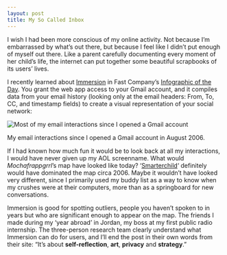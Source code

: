 ```yaml
---
layout: post
title: My So Called Inbox
---
```


I wish I had been more conscious of my online activity. Not because I’m embarrassed by what’s out there, but because I feel like I didn’t put enough of myself out there. Like a parent carefully documenting every moment of her child’s life, the internet can put together some beautiful scrapbooks of its users’ lives.

I recently learned about [Immersion](https://immersion.media.mit.edu/) in Fast Company’s [Infographic of the Day](). You grant the web app access to your Gmail account, and it compiles data from your email history (looking only at the email headers: From, To, CC, and timestamp fields) to create a visual representation of your social network:

![Most of my email interactions since I opened a Gmail account](http://danareilly.com/wp-content/uploads/2013/07/Screen-Shot-2013-07-24-at-10.38.30-AM.png)

My email interactions since I opened a Gmail account in August 2006.

If I had known how much fun it would be to look back at all my interactions, I would have never given up my AOL screenname. What would *Mochafrappgrrl*’s map have looked like today? ‘[Smarterchild](http://www.mcsweeneys.net/articles/scott-mcclellans-replacement-aol-instant-messenger-bot-smarterchild)‘ definitely would have dominated the map circa 2006. Maybe it wouldn’t have looked very different, since I primarily used my buddy list as a way to know when my crushes were at their computers, more than as a springboard for new conversations.

Immersion is good for spotting outliers, people you haven’t spoken to in years but who are significant enough to appear on the map. The friends I made during my ‘year abroad’ in Jordan, my boss at my first public radio internship. The three-person research team clearly understand what Immersion can do for users, and I’ll end the post in their own words from their site: “It’s about **self-reflection**, **art**, **privacy** and **strategy**.”